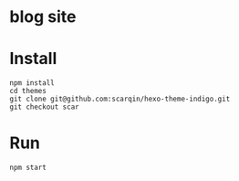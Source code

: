 # blog site

# Install

```
npm install
cd themes
git clone git@github.com:scarqin/hexo-theme-indigo.git
git checkout scar
```

# Run

```
npm start
```
